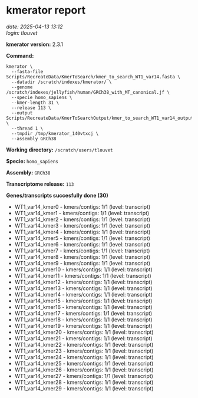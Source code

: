 # kmerator report
*date: 2025-04-13 13:12*  
*login: tlouvet*

**kmerator version:** 2.3.1

**Command:**

```
kmerator \
  --fasta-file Scripts/RecreateData/KmerToSearch/kmer_to_search_WT1_var14.fasta \
  --datadir /scratch/indexes/kmerator/ \
  --genome /scratch/indexes/jellyfish/human/GRCh38_with_MT_canonical.jf \
  --specie homo_sapiens \
  --kmer-length 31 \
  --release 113 \
  --output Scripts/RecreateData/KmerToSearchOutput/kmer_to_search_WT1_var14_output \
  --thread 1 \
  --tmpdir /tmp/kmerator_140vtxcj \
  --assembly GRCh38
```

**Working directory:** `/scratch/users/tlouvet`

**Specie:** `homo_sapiens`

**Assembly:** `GRCh38`

**Transcriptome release:** `113`

**Genes/transcripts succesfully done (30)**

- WT1_var14_kmer0 - kmers/contigs: 1/1 (level: transcript)
- WT1_var14_kmer1 - kmers/contigs: 1/1 (level: transcript)
- WT1_var14_kmer2 - kmers/contigs: 1/1 (level: transcript)
- WT1_var14_kmer3 - kmers/contigs: 1/1 (level: transcript)
- WT1_var14_kmer4 - kmers/contigs: 1/1 (level: transcript)
- WT1_var14_kmer5 - kmers/contigs: 1/1 (level: transcript)
- WT1_var14_kmer6 - kmers/contigs: 1/1 (level: transcript)
- WT1_var14_kmer7 - kmers/contigs: 1/1 (level: transcript)
- WT1_var14_kmer8 - kmers/contigs: 1/1 (level: transcript)
- WT1_var14_kmer9 - kmers/contigs: 1/1 (level: transcript)
- WT1_var14_kmer10 - kmers/contigs: 1/1 (level: transcript)
- WT1_var14_kmer11 - kmers/contigs: 1/1 (level: transcript)
- WT1_var14_kmer12 - kmers/contigs: 1/1 (level: transcript)
- WT1_var14_kmer13 - kmers/contigs: 1/1 (level: transcript)
- WT1_var14_kmer14 - kmers/contigs: 1/1 (level: transcript)
- WT1_var14_kmer15 - kmers/contigs: 1/1 (level: transcript)
- WT1_var14_kmer16 - kmers/contigs: 1/1 (level: transcript)
- WT1_var14_kmer17 - kmers/contigs: 1/1 (level: transcript)
- WT1_var14_kmer18 - kmers/contigs: 1/1 (level: transcript)
- WT1_var14_kmer19 - kmers/contigs: 1/1 (level: transcript)
- WT1_var14_kmer20 - kmers/contigs: 1/1 (level: transcript)
- WT1_var14_kmer21 - kmers/contigs: 1/1 (level: transcript)
- WT1_var14_kmer22 - kmers/contigs: 1/1 (level: transcript)
- WT1_var14_kmer23 - kmers/contigs: 1/1 (level: transcript)
- WT1_var14_kmer24 - kmers/contigs: 1/1 (level: transcript)
- WT1_var14_kmer25 - kmers/contigs: 1/1 (level: transcript)
- WT1_var14_kmer26 - kmers/contigs: 1/1 (level: transcript)
- WT1_var14_kmer27 - kmers/contigs: 1/1 (level: transcript)
- WT1_var14_kmer28 - kmers/contigs: 1/1 (level: transcript)
- WT1_var14_kmer29 - kmers/contigs: 1/1 (level: transcript)
